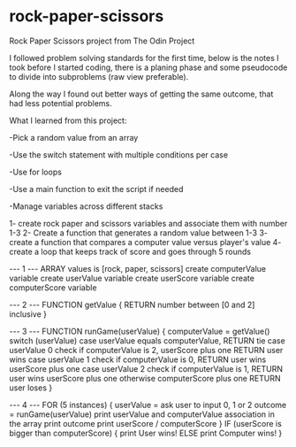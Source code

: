 # rock-paper-scissors
Rock Paper Scissors project from The Odin Project


I followed problem solving standards for the first time, below is the notes I took before I started coding, there is a planing phase and some pseudocode to divide into subproblems (raw view preferable).

Along the way I found out better ways of getting the same outcome, that had less potential problems.

What I learned from this project:

-Pick a random value from an array

-Use the switch statement with multiple conditions per case

-Use for loops

-Use a main function to exit the script if needed

-Manage variables across different stacks



1- create rock paper and scissors variables and associate them with number 1-3
2- Create a function that generates a random value between 1-3
3- create a function that compares a computer value versus player's value
4- create a loop that keeps track of score and goes through 5 rounds


--- 1 ---
ARRAY values is [rock, paper, scissors]
create computerValue variable
create userValue variable
create userScore variable
create computerScore variable

--- 2 ---
FUNCTION getValue {
    RETURN number between [0 and 2] inclusive
}

--- 3 ---
FUNCTION runGame(userValue) {
    computerValue = getValue()
    switch (userValue)
        case userValue equals computerValue,
            RETURN tie
        case userValue 0 check if computerValue is 2,
            userScore plus one
            RETURN user wins
        case userValue 1 check if computerValue is 0,
            RETURN user wins
            userScore plus one
        case userValue 2 check if computerValue is 1,
            RETURN user wins
            userScore plus one
        otherwise 
        computerScore plus one
        RETURN user loses
}

--- 4 ---
FOR (5 instances) {
    userValue = ask user to input 0, 1 or 2
    outcome = runGame(userValue)
    print userValue and computerValue association in the array
    print outcome
    print userScore / computerScore
}
IF (userScore is bigger than computerScore) {
    print User wins!
ELSE print Computer wins!
}
